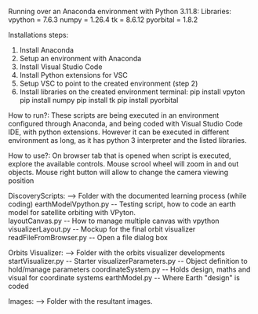 Running over an Anaconda environment with Python 3.11.8:
  Libraries:
    vpython      = 7.6.3
    numpy        = 1.26.4
    tk           = 8.6.12
    pyorbital    = 1.8.2

Installations steps:
 1) Install Anaconda
 2) Setup an environment with Anaconda
 3) Install Visual Studio Code
 4) Install Python extensions for VSC
 5) Setup VSC to point to the created environment (step 2)
 6) Install libraries on the created environment terminal:
      pip install vpyton
      pip install numpy
      pip install tk
      pip install pyorbital

How to run?:
  These scripts are being executed in an environment configured through Anaconda, and being coded with Visual Studio Code IDE, with python extensions.
  However it can be executed in different environment as long, as it has python 3 interpreter and the listed libraries.


How to use?:
  On browser tab that is opened when script is executed, explore the available controls. 
  Mouse scrool wheel will zoom in and out objects.
  Mouse right button will allow to change the camera viewing position


DiscoveryScripts:  --> Folder with the documented learning process (while coding)
  earthModelVpython.py      -- Testing script, how to code an earth model for satellite orbiting with VPyton.  
  layoutCanvas.py           -- How to manage multiple canvas with vpython
  visualizerLayout.py       -- Mockup for the final orbit visualizer
  readFileFromBrowser.py    -- Open a file dialog box

Orbits Visualizer:  --> Folder with the orbits visualizer developments
  startVisualizer.py        -- Starter
  visualizerParameters.py   -- Object definition to hold/manage parameters
  coordinateSystem.py       -- Holds design, maths and visual for coordinate systems
  earthModel.py             -- Where Earth "design" is coded

Images:            --> Folder with the resultant images.


